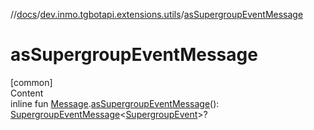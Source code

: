 //[docs](../../index.md)/[dev.inmo.tgbotapi.extensions.utils](index.md)/[asSupergroupEventMessage](as-supergroup-event-message.md)



# asSupergroupEventMessage  
[common]  
Content  
inline fun [Message](../dev.inmo.tgbotapi.types.message.abstracts/-message/index.md).[asSupergroupEventMessage](as-supergroup-event-message.md)(): [SupergroupEventMessage](../dev.inmo.tgbotapi.types.message.abstracts/-supergroup-event-message/index.md)<[SupergroupEvent](../dev.inmo.tgbotapi.types.message.ChatEvents.abstracts/-supergroup-event/index.md)>?  



